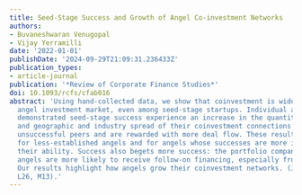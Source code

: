 ```yaml
---
title: Seed-Stage Success and Growth of Angel Co-investment Networks
authors:
- Buvaneshwaran Venugopal
- Vijay Yerramilli
date: '2022-01-01'
publishDate: '2024-09-29T21:09:31.236433Z'
publication_types:
- article-journal
publication: '*Review of Corporate Finance Studies*'
doi: 10.1093/rcfs/cfab016
abstract: 'Using hand-collected data, we show that coinvestment is widespread in the
  angel investment market, even among seed-stage startups. Individual angels with
  demonstrated seed-stage success experience an increase in the quantity, quality,
  and geographic and industry spread of their coinvestment connections relative to
  unsuccessful peers and are rewarded with more deal flow. These results are stronger
  for less-established angels and for angels whose successes are more indicative of
  their ability. Success also begets more success: the portfolio companies of successful
  angels are more likely to receive follow-on financing, especially from VC firms.
  Our results highlight how angels grow their coinvestment networks. (JEL G24, L14,
  L26, M13).'
---
```

